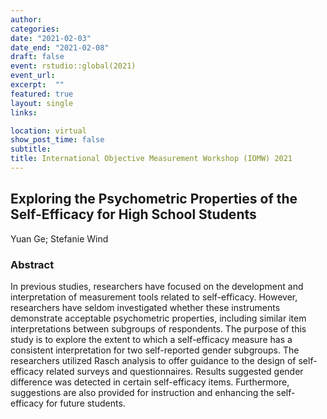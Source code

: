 ```yaml
---
author:
categories:
date: "2021-02-03"
date_end: "2021-02-08"
draft: false
event: rstudio::global(2021)
event_url: 
excerpt:  ""
featured: true
layout: single
links:

location: virtual
show_post_time: false
subtitle: 
title: International Objective Measurement Workshop (IOMW) 2021
---
```


## Exploring the Psychometric Properties of the Self-Efficacy for High School Students
Yuan Ge; Stefanie Wind
### Abstract

In previous studies, researchers have focused on the development and interpretation of measurement tools related to self-efficacy. However, researchers have seldom investigated whether these instruments demonstrate acceptable psychometric properties, including similar item interpretations between subgroups of respondents. The purpose of this study is to explore the extent to which a self-efficacy measure has a consistent interpretation for two self-reported gender subgroups. The researchers utilized Rasch analysis to offer guidance to the design of self-efficacy related surveys and questionnaires. Results suggested gender difference was detected in certain self-efficacy items. Furthermore, suggestions are also provided for instruction and enhancing the self-efficacy for future students.